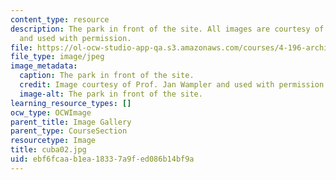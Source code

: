 ```yaml
---
content_type: resource
description: The park in front of the site. All images are courtesy of Prof. Jan Wampler
  and used with permission.
file: https://ol-ocw-studio-app-qa.s3.amazonaws.com/courses/4-196-architecture-design-level-ii-cuba-studio-spring-2004/ebf6fcaab1ea18337a9fed086b14bf9a_cuba02.jpg
file_type: image/jpeg
image_metadata:
  caption: The park in front of the site.
  credit: Image courtesy of Prof. Jan Wampler and used with permission.
  image-alt: The park in front of the site.
learning_resource_types: []
ocw_type: OCWImage
parent_title: Image Gallery
parent_type: CourseSection
resourcetype: Image
title: cuba02.jpg
uid: ebf6fcaa-b1ea-1833-7a9f-ed086b14bf9a
---
```

